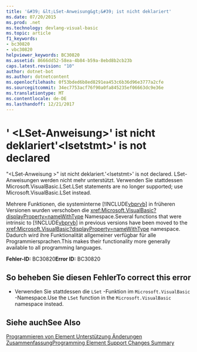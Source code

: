 ```yaml
---
title: '&#39; &lt;LSet-Anweisung&gt;&#39; ist nicht deklariert'
ms.date: 07/20/2015
ms.prod: .net
ms.technology: devlang-visual-basic
ms.topic: article
f1_keywords:
- bc30820
- vbc30820
helpviewer_keywords: BC30820
ms.assetid: 8666dd52-58ea-4b84-b59a-8ebd8b2cb23b
caps.latest.revision: "10"
author: dotnet-bot
ms.author: dotnetcontent
ms.openlocfilehash: 0f53bded6b8ed8291ea453c6b36d96e3777a2cfe
ms.sourcegitcommit: 34ec7753acf76f90a0fa845235ef06663dc9e36e
ms.translationtype: MT
ms.contentlocale: de-DE
ms.lasthandoff: 12/21/2017
---
```

# <a name="39ltlsetstmtgt39-is-not-declared"></a><span data-ttu-id="f7ee8-102">&#39; &lt;LSet-Anweisung&gt;&#39; ist nicht deklariert</span><span class="sxs-lookup"><span data-stu-id="f7ee8-102">&#39;&lt;lsetstmt&gt;&#39; is not declared</span></span>
<span data-ttu-id="f7ee8-103">"\<LSet-Anweisung >" ist nicht deklariert.</span><span class="sxs-lookup"><span data-stu-id="f7ee8-103">'\<lsetstmt>' is not declared.</span></span> <span data-ttu-id="f7ee8-104">LSet-Anweisungen werden nicht mehr unterstützt. Verwenden Sie stattdessen Microsoft.VisualBasic.LSet.</span><span class="sxs-lookup"><span data-stu-id="f7ee8-104">LSet statements are no longer supported; use Microsoft.VisualBasic.LSet instead.</span></span>  
  
 <span data-ttu-id="f7ee8-105">Mehrere Funktionen, die systeminterne [!INCLUDE[vbprvb](~/includes/vbprvb-md.md)] in früheren Versionen wurden verschoben die <xref:Microsoft.VisualBasic?displayProperty=nameWithType> Namespace.</span><span class="sxs-lookup"><span data-stu-id="f7ee8-105">Several functions that were intrinsic to [!INCLUDE[vbprvb](~/includes/vbprvb-md.md)] in previous versions have been moved to the <xref:Microsoft.VisualBasic?displayProperty=nameWithType> namespace.</span></span> <span data-ttu-id="f7ee8-106">Dadurch wird ihre Funktionalität allgemeiner verfügbar für alle Programmiersprachen.</span><span class="sxs-lookup"><span data-stu-id="f7ee8-106">This makes their functionality more generally available to all programming languages.</span></span>  
  
 <span data-ttu-id="f7ee8-107">**Fehler-ID:** BC30820</span><span class="sxs-lookup"><span data-stu-id="f7ee8-107">**Error ID:** BC30820</span></span>  
  
## <a name="to-correct-this-error"></a><span data-ttu-id="f7ee8-108">So beheben Sie diesen Fehler</span><span class="sxs-lookup"><span data-stu-id="f7ee8-108">To correct this error</span></span>  
  
-   <span data-ttu-id="f7ee8-109">Verwenden Sie stattdessen die `LSet` -Funktion im `Microsoft.VisualBasic` -Namespace.</span><span class="sxs-lookup"><span data-stu-id="f7ee8-109">Use the `LSet` function in the `Microsoft.VisualBasic` namespace instead.</span></span>  
  
## <a name="see-also"></a><span data-ttu-id="f7ee8-110">Siehe auch</span><span class="sxs-lookup"><span data-stu-id="f7ee8-110">See Also</span></span>  
   
 [<span data-ttu-id="f7ee8-111">Programmieren von Element Unterstützung Änderungen Zusammenfassung</span><span class="sxs-lookup"><span data-stu-id="f7ee8-111">Programming Element Support Changes Summary</span></span>](http://msdn.microsoft.com/en-us/0483590a-6309-449c-a2fa-effa26a03b95)
